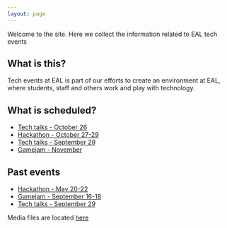```yaml
---
layout: page
---
```



Welcome to the site. Here we collect the information related to EAL tech events


What is this?
---------------

Tech events at EAL is part of our efforts to create an environment at EAL, where students, staff
and others work and play with technology.


What is scheduled?
---------------------

* [Tech talks - October 26](techtalks_2016_oct)
* [Hackathon - October 27-29](hackathon_2016_oct)
* [Tech talks - September 29](techtalks_2016_nov)
* [Gamejam - November](gamejam_2016_nov)

Past events
---------------

* [Hackathon - May 20-22](hackathon_2016_may)
* [Gamejam - September 16-18](gamejam_2016_sep)
* [Tech talks - September 29](techtalks_2016_sep)


Media files are located [here](media)
